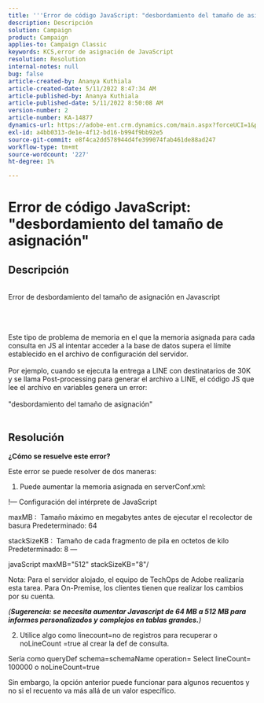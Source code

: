 ```yaml
---
title: '''Error de código JavaScript: "desbordamiento del tamaño de asignación"'
description: Descripción
solution: Campaign
product: Campaign
applies-to: Campaign Classic
keywords: KCS,error de asignación de JavaScript
resolution: Resolution
internal-notes: null
bug: false
article-created-by: Ananya Kuthiala
article-created-date: 5/11/2022 8:47:34 AM
article-published-by: Ananya Kuthiala
article-published-date: 5/11/2022 8:50:08 AM
version-number: 2
article-number: KA-14877
dynamics-url: https://adobe-ent.crm.dynamics.com/main.aspx?forceUCI=1&pagetype=entityrecord&etn=knowledgearticle&id=e9cf37fa-06d1-ec11-a7b5-0022480a8e40
exl-id: a4bb0313-de1e-4f12-bd16-b994f9bb92e5
source-git-commit: e8f4ca2dd578944d4fe399074fab461de88ad247
workflow-type: tm+mt
source-wordcount: '227'
ht-degree: 1%

---
```


# Error de código JavaScript: &quot;desbordamiento del tamaño de asignación&quot;

## Descripción

<br>Error de desbordamiento del tamaño de asignación en Javascript<br><br>

<br><br>Este tipo de problema de memoria en el que la memoria asignada para cada consulta en JS al intentar acceder a la base de datos supera el límite establecido en el archivo de configuración del servidor.<br><br>Por ejemplo, cuando se ejecuta la entrega a LINE con destinatarios de 30K y se llama Post-processing para generar el archivo a LINE, el código JS que lee el archivo en variables genera un error:<br><br>&quot;desbordamiento del tamaño de asignación&quot;<br><br>









## Resolución

<b>¿Cómo se resuelve este error?</b>


Este error se puede resolver de dos maneras:



1. Puede aumentar la memoria asignada en serverConf.xml:



!— Configuración del intérprete de JavaScript

maxMB :  Tamaño máximo en megabytes antes de ejecutar el recolector de basura Predeterminado: 64

stackSizeKB :  Tamaño de cada fragmento de pila en octetos de kilo Predeterminado: 8 —

javaScript maxMB=&quot;512&quot; stackSizeKB=&quot;8&quot;/



Nota: Para el servidor alojado, el equipo de TechOps de Adobe realizaría esta tarea. Para On-Premise, los clientes tienen que realizar los cambios por su cuenta.



*(<b>Sugerencia: </b><b>se necesita aumentar Javascript de 64 MB a 512 MB para informes personalizados y complejos en tablas grandes.</b>)*



2. Utilice algo como linecount=no de registros para recuperar o noLineCount =true al crear la def de consulta.



Sería como queryDef schema=schemaName operation= Select lineCount= 100000 o noLineCount=true



Sin embargo, la opción anterior puede funcionar para algunos recuentos y no si el recuento va más allá de un valor específico.
